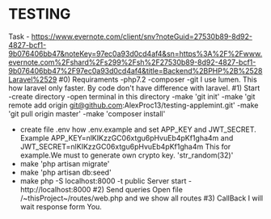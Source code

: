 # TESTING
Task - https://www.evernote.com/client/snv?noteGuid=27530b89-8d92-4827-bcf1-9b076406bb47&noteKey=97ec0a93d0cd4af4&sn=https%3A%2F%2Fwww.evernote.com%2Fshard%2Fs299%2Fsh%2F27530b89-8d92-4827-bcf1-9b076406bb47%2F97ec0a93d0cd4af4&title=Backend%2BPHP%2B%2528Laravel%2529
#0) Requiraments
-php7.2
-composer
-git
I use lumen.
 This how laravel only faster. By code don't have difference with laravel.
#1) Start
-create directory
-open terminal in this directory
-make 'git init'
-make  'git remote add origin git@github.com:AlexProc13/testing-applemint.git'
-make 'git pull origin master'
-make 'composer install'
- create file .env how .env.example and set APP_KEY and JWT_SECRET. 
Example APP_KEY=nlKIKzzGC06xtgu6pHvuEb4pKf1gha4m and JWT_SECRET=nlKIKzzGC06xtgu6pHvuEb4pKf1gha4m
This for example.We must to generate own crypto key. 'str_random(32)'
- make 'php artisan migrate'
- make 'php artisan db:seed'
- make php -S localhost:8000 -t public
Server start - http://localhost:8000
#2) Send queries
Open file /~thisProject~/routes/web.php and we show all routes
#3) CallBack
I will wait response form You.